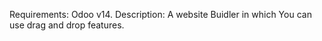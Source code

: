 Requirements: Odoo v14.
Description: A website Buidler in which You can use drag and drop features.
